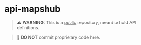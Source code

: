# api-mapshub

> ⚠️ **WARNING:** This is a <u>public</u> repository, meant to hold API definitions.

> 🚫 **DO NOT** commit proprietary code here.
